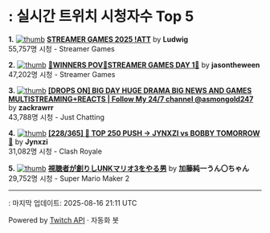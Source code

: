 # : 실시간 트위치 시청자수 Top 5

**1.** [![thumb](https://static-cdn.jtvnw.net/previews-ttv/live_user_ludwig-320x180.jpg)](https://twitch.tv/Ludwig)
**[STREAMER GAMES 2025 !ATT](https://twitch.tv/Ludwig)** by **Ludwig**<br>55,757명 시청  - Streamer Games

**2.** [![thumb](https://static-cdn.jtvnw.net/previews-ttv/live_user_jasontheween-320x180.jpg)](https://twitch.tv/jasontheween)
**[🔴WINNERS POV🔴STREAMER GAMES DAY 1🔴](https://twitch.tv/jasontheween)** by **jasontheween**<br>47,202명 시청  - Streamer Games

**3.** [![thumb](https://static-cdn.jtvnw.net/previews-ttv/live_user_zackrawrr-320x180.jpg)](https://twitch.tv/zackrawrr)
**[[DROPS ON] BIG DAY HUGE DRAMA BIG NEWS AND GAMES MULTISTREAMING+REACTS | Follow My 24/7 channel @asmongold247](https://twitch.tv/zackrawrr)** by **zackrawrr**<br>43,788명 시청  - Just Chatting

**4.** [![thumb](https://static-cdn.jtvnw.net/previews-ttv/live_user_jynxzi-320x180.jpg)](https://twitch.tv/Jynxzi)
**[[228/365] 🚨 TOP 250 PUSH -> JYNXZI vs BOBBY TOMORROW 🚨](https://twitch.tv/Jynxzi)** by **Jynxzi**<br>31,082명 시청  - Clash Royale

**5.** [![thumb](https://static-cdn.jtvnw.net/previews-ttv/live_user_kato_junichi0817-320x180.jpg)](https://twitch.tv/加藤純一うん〇ちゃん)
**[視聴者が創りしUNKマリオ3をやる男](https://twitch.tv/加藤純一うん〇ちゃん)** by **加藤純一うん〇ちゃん**<br>29,752명 시청  - Super Mario Maker 2


---
: 마지막 업데이트: 2025-08-16 21:11 UTC

Powered by [Twitch API](https://dev.twitch.tv/docs/api/reference) · 자동화 봇